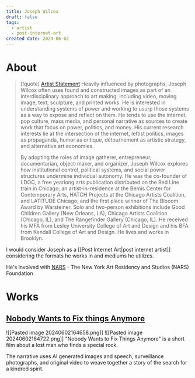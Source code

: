 ```yaml
---
title: Joseph Wilcox
draft: false
tags:
  - artist
  - post-internet-art
created date: 2024-06-02
---
```

# About
> [!quote] [Artist Statement](https://www.narsfoundation.org/joseph-wilcox-usa#:~:text=By%20adopting%20the%20roles%20of,power%20structures%20undermine%20individual%20autonomy.)
> Heavily influenced by photographs, Joseph Wilcox often uses found and constructed images as part of an interdisciplinary approach to art making; including video, moving image, text, sculpture, and printed works. He is interested in understanding systems of power and working to usurp those systems as a way to expose and reflect on them. He tends to use the internet, pop culture, mass media, and personal narrative as sources to create work that focus on power, politics, and money. His current research interests lie at the intersection of the internet, leftist politics, images as propaganda, humor as critique, détournement as artistic strategy, and alternative art economies.  
>   
> By adopting the roles of image gatherer, entrepreneur, documentarian, object-maker, and organizer, Joseph Wilcox explores how institutional control, political systems, and social power structures undermine individual autonomy. He was the co-founder of LDOC, a free yearlong arts publication distributed on the Red Line train in Chicago; an artist-in-residence at the Bemis Center for Contemporary Arts, HATCH Projects at the Chicago Artists Coalition, and LATITUDE Chicago; and the first place winner of The Blooom Award by Warsteiner. Solo and two-person exhibitions include Good Children Gallery (New Orleans, LA), Chicago Artists Coalition (Chicago, IL), and The Rangefinder Gallery (Chicago, IL). He received his MFA from Lesley University College of Art and Design and his BFA from Kendall College of Art and Design. He lives and works in Brooklyn.

I would consider Joseph as a [[Post Internet Art|post internet artist]] considering the formats he works in and mediums he utilizes.

He's involved with [NARS](https://www.narsfoundation.org/joseph-wilcox-usa#:~:text=By%20adopting%20the%20roles%20of,power%20structures%20undermine%20individual%20autonomy.) - The New York Art Residency and Studios (NARS) Foundation
# Works
## [Nobody Wants to Fix things Anymore](https://filmfreeway.com/NobodyWantstoFixThingsAnymore#:~:text="Nobody%20Wants%20to%20Fix%20Things,search%20for%20a%20kindred%20spirit.)
![[Pasted image 20240602164658.png]]
![[Pasted image 20240602164722.png]]
"Nobody Wants to Fix Things Anymore" is a short film about a lost man who finds a special rock.

The narrative uses AI generated images and speech, surveillance photographs, and original video to weave together a story of the search for a kindred spirit.



